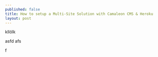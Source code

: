 ```yaml
---
published: false
title: How to setup a Multi-Site Solution with Camaleon CMS & Heroku  
layout: post
---
```

kllölk 


asfd
afs

f